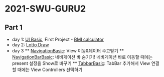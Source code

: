 # 2021-SWU-GURU2
## Part 1
  * day 1: [UI Basic](https://github.com/lollin0/2021-SWU-GURU2/tree/main/UIBasic), First Project - [BMI calculator](https://github.com/lollin0/2021-SWU-GURU2/tree/main/FristProject)
  * day 2: [Lotto Draw](https://github.com/lollin0/2021-SWU-GURU2/tree/main/LottoDraw)
  * day 3
  ** [NavigationBasic](https://github.com/lollin0/2021-SWU-GURU2/tree/main/NavigationBasic): View 이동&데이터 주고받기
  ** [NavigationBarBasic](): 네비게이션 바 숨기기!
        네비게이션 바로 이동할 때에는 present 설정을 Show로 바꾸기
  ** [TabbarBasic]():
        TabBar 추가해서 View 연결할 때에는 View Controllers 선택하기
